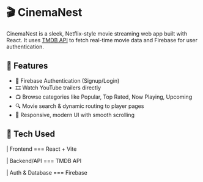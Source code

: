 # 🎬 CinemaNest

CinemaNest is a sleek, Netflix-style movie streaming web app built with React. It uses [TMDB API](https://www.themoviedb.org/) to fetch real-time movie data and Firebase for user authentication.

## 🌟 Features

- 🔐 Firebase Authentication (Signup/Login)
- 🎞️ Watch YouTube trailers directly
- 📺 Browse categories like Popular, Top Rated, Now Playing, Upcoming
- 🔍 Movie search & dynamic routing to player pages
- 🎨 Responsive, modern UI with smooth scrolling


## 🧪 Tech Used

| Frontend === React + Vite

| Backend/API === TMDB API  

| Auth & Database === Firebase    
